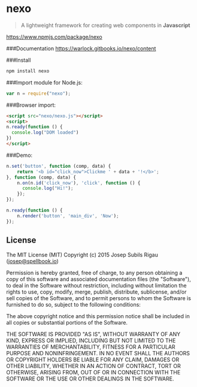 # nexo
>A lightweight framework for creating web components in **Javascript**

https://www.npmjs.com/package/nexo

###Documentation
https://warlock.gitbooks.io/nexo/content

###Install
```sh
npm install nexo
```

###Import module for Node.js:
```javascript
var n = require("nexo");
```

###Browser import:
```html
<script src="nexo/nexo.js"></script>
<script>
n.ready(function () {
  console.log("DOM loaded")
})
</script>
```

###Demo:
```javascript
n.set('button', function (comp, data) {
    return '<b id="click_now">Clickme ' + data + '!</b>';
}, function (comp, data) {
    n.on(n.id('click_now'), 'click', function () {
      console.log("Hi!");
    });
});

n.ready(function () {
	n.render('button', 'main_div', 'Now');
});
```

## License
The MIT License (MIT)
Copyright (c) 2015 Josep Subils Rigau (josep@spellbook.io)

Permission is hereby granted, free of charge, to any person obtaining a copy of this software and associated documentation files (the "Software"), to deal in the Software without restriction, including without limitation the rights to use, copy, modify, merge, publish, distribute, sublicense, and/or sell copies of the Software, and to permit persons to whom the Software is furnished to do so, subject to the following conditions:

The above copyright notice and this permission notice shall be included in all copies or substantial portions of the Software.

THE SOFTWARE IS PROVIDED "AS IS", WITHOUT WARRANTY OF ANY KIND, EXPRESS OR IMPLIED, INCLUDING BUT NOT LIMITED TO THE WARRANTIES OF MERCHANTABILITY, FITNESS FOR A PARTICULAR PURPOSE AND NONINFRINGEMENT. IN NO EVENT SHALL THE AUTHORS OR COPYRIGHT HOLDERS BE LIABLE FOR ANY CLAIM, DAMAGES OR OTHER LIABILITY, WHETHER IN AN ACTION OF CONTRACT, TORT OR OTHERWISE, ARISING FROM, OUT OF OR IN CONNECTION WITH THE SOFTWARE OR THE USE OR OTHER DEALINGS IN THE SOFTWARE.
